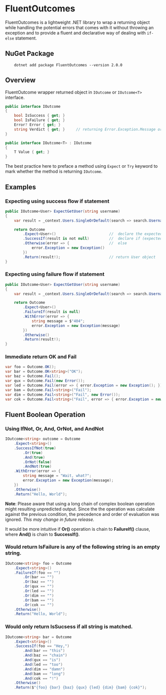 # FluentOutcomes

FluentOutcomes is a lightweight .NET library to wrap a returning object while handling the potential errors that comes with it without throwing an exception and to provide a fluent and declarative way of dealing with `if-else` statement.

## NuGet Package

```
    dotnet add package FluentOutcomes --version 2.0.0
```

## Overview

FluentOutcome wrapper returned object in `IOutcome` or `IOutcome<T>` interface.
``` csharp
public interface IOutcome
{
    bool IsSuccess { get; }
    bool IsFailure { get; }
    Error? Error { get; }
    string Verdict { get; }     // returning Error.Exception.Message or "OK" when error is null
}

public interface IOutcome<T> : IOutcome
{
    T Value { get; }
}
```
The best practice here to preface a method using `Expect` or `Try` keyword to mark whether the method is returning `IOutcome`.

## Examples

### Expecting using **success** flow if statement
``` csharp
public IOutcome<User> ExpectGetUser(string username)
{
    var result = _context.Users.SingleOrDefault(search => search.Username == username);

    return Outcome
        .Expect<User>()                        //  declare the expected type
        .SuccessIf(result is not null)         //  declare if (expected true value)
        .Otherwise(error => {                  //  else
            error.Exception = new Exception()
        })
        .Return(result!);                      // return User object
}
```
### Expecting using **failure** flow if statement
``` csharp
public IOutcome<User> ExpectGetUser(string username)
{
    var result = _context.Users.SingleOrDefault(search => search.Username == username);

    return Outcome
        .Expect<User>()
        .FailureIf(result is null)
        .WithError(error => {
            string message = $"404";
            error.Exception = new Exception(message)
        })
        .Otherwise()
        .Return(result!);
}
```

### Immediate return **OK** and **Fail**
``` csharp
var foo = Outcome.OK();
var bar = Outcome.OK<string>("OK");
var baz = Outcome.Fail();
var qux = Outcome.Fail(new Error());
var led = Outcome.Fail(error => { error.Exception = new Exception(); });
var bam = Outcome.Fail<string>("Fail");
var dim = Outcome.Fail<string>("Fail", new Error());
var cok = Outcome.Fail<string>("Fail", error => { error.Exception = new Exception(); });
```
## Fluent Boolean Operation

### Using **IfNot**, **Or**, **And**, **OrNot**, and **AndNot**
``` csharp
IOutcome<string> outcome = Outcome
    .Expect<string>()
    .SuccessIfNot(true)
        .Or(true)
        .And(true)
        .OrNot(false)
        .AndNot(true)
    .WithError(error => {
        string message = "Wait, what?";
        error.Exception = new Exception(message);
    })
    .Otherwise()
    .Return("Hello, World");
```

**Note**: Please aware that using a long chain of complex boolean operation might resulting unpredicted output. Since the the operation was calculate against the previous condition, the precedence and order of evaluation was ignored. *This may change in future release.*

It would be more intuitive if **Or()** operation is chain to **FailureIf()** clause, where **And()** is chain to **SuccessIf()**.

### Would return **IsFailure** is any of the following string is an empty string.
``` csharp
IOutcome<string> foo = Outcome
    .Expect<string>()
    .FailureIf(foo == "")
        .Or(bar == "")
        .Or(baz == "")
        .Or(qux == "")
        .Or(led == "")
        .Or(dim == "")
        .Or(bam == "")
        .Or(cok == "")
    .Otherwise()
    .Return("Hello, World");
```

### Would only return **IsSucsess** if all string is matched.
``` csharp
IOutcome<string> bar = Outcome
    .Expect<string>()
    .SuccessIf(foo == "Hey,")
        .And(bar == "this")
        .And(baz == "chain")
        .And(qux == "is")
        .And(led == "too")
        .And(dim == "damn")
        .And(bam == "long")
        .And(cok == "!")
    .Otherwise()
    .Return($"{foo} {bar} {baz} {qux} {led} {dim} {bam} {cok}");
```